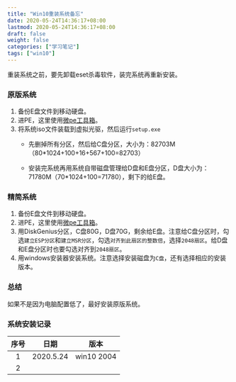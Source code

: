 ```yaml
---
title: "Win10重装系统备忘"
date: 2020-05-24T14:36:17+08:00
lastmod: 2020-05-24T14:36:17+08:00
draft: false
weight: false
categories: ["学习笔记"]
tags: ["win10"]
---
```


 重装系统之前，要先卸载eset杀毒软件，装完系统再重新安装。

### 原版系统

1. 备份E盘文件到移动硬盘。
2. 进PE，这里使用[微pe工具箱](http://www.wepe.com.cn/)。
3. 将系统iso文件装载到虚拟光驱，然后运行`setup.exe`
   + 先删掉所有分区，然后给C盘分区，大小为：82703M（80*1024+100+16+567+100=82703）

   + 安装完系统再用系统自带磁盘管理给D盘和E盘分区，D盘大小为：71780M（70*1024+100=71780），剩下的给E盘。

### 精简系统

1. 备份E盘文件到移动硬盘。
2. 进PE，这里使用[微pe工具箱](http://www.wepe.com.cn/)。
3. 用DiskGenius分区，C盘80G，D盘70G，剩余给E盘。注意给C盘分区时，勾选`建立ESP分区`和`建立MSR分区`，勾选`对齐到此扇区的整数倍`，选择`2048扇区`。给D盘和E盘分区时也要勾选对齐到`2048扇区`。
4. 用windows安装器安装系统。注意选择安装磁盘为`C盘`，还有选择相应的安装版本。

### 总结

如果不是因为电脑配置低了，最好安装原版系统。

### 系统安装记录

| 序号 |   日期    |    版本    |
| :--: | :-------: | :--------: |
|  1   | 2020.5.24 | win10 2004 |
|  2   |           |            |


